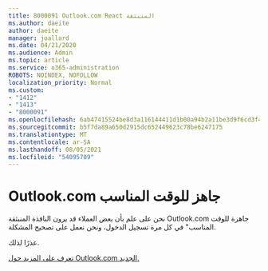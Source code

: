 ```yaml
---
title: 8000091 Outlook.com React المنبثقة
ms.author: daeite
author: daeite
manager: joallard
ms.date: 04/21/2020
ms.audience: Admin
ms.topic: article
ms.service: o365-administration
ROBOTS: NOINDEX, NOFOLLOW
localization_priority: Normal
ms.custom:
- "1412"
- "1413"
- "8000091"
ms.openlocfilehash: 6ab47415524be8d3a116144411d1b00a94b2a11be3d9f6cd3f4a755b235bf2c4
ms.sourcegitcommit: b5f7da89a650d2915dc652449623c78be6247175
ms.translationtype: MT
ms.contentlocale: ar-SA
ms.lasthandoff: 08/05/2021
ms.locfileid: "54095709"
---
```

# <a name="outlookcom-is-ready-for-prime-time"></a>Outlook.com جاهز للوقت المناسب

نحن على علم بأن بعض العملاء قد يرون النافذة المنبثقة Outlook.com جاهزة للوقت المناسب" في كل مرة تسجيل الدخول، ونحن نعمل على تصحيح المشكلة.

عذرًا لذلك.

[تعرف على المزيد حول Outlook.com الجديد.](https://support.office.com/article/40676ad0-c831-45ac-a023-5be633be798d?wt.mc_id=Office_Outlook_com_Alchemy)